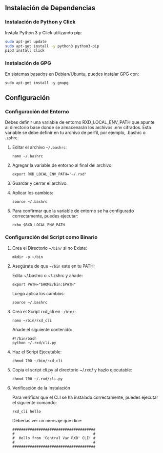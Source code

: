 
## Instalación de Dependencias

### Instalación de Python y Click

Instala Python 3 y Click utilizando pip:

```bash
sudo apt-get update
sudo apt-get install -y python3 python3-pip
pip3 install click
```

### Instalación de GPG
En sistemas basados en Debian/Ubuntu, puedes instalar GPG con:

```
sudo apt-get install -y gnupg
```

## Configuración

### Configuración del Entorno

Debes definir una variable de entorno RXD_LOCAL_ENV_PATH que apunte al directorio base donde se almacenarán los archivos .env cifrados. Esta variable se debe definir en tu archivo de perfil, por ejemplo, .bashrc o .zshrc.

1. Editar el archivo `~/.bashrc`:

    ```
    nano ~/.bashrc
    ```

2. Agregar la variable de entorno al final del archivo:

    ```
    export RXD_LOCAL_ENV_PATH='~/.rxd'
    ```


3. Guardar y cerrar el archivo.


4. Aplicar los cambios:

    ```
    source ~/.bashrc
    ```


5. Para confirmar que la variable de entorno se ha configurado correctamente, puedes ejecutar:

    ```
    echo $RXD_LOCAL_ENV_PATH
    ```


### Configuración del Script como Binario

1. Crea el Directorio `~/bin/` si no Existe:

    ```
    mkdir -p ~/bin
    ```

2. Asegúrate de que `~/bin` esté en tu PATH:

    Edita ~/.bashrc o ~/.zshrc y añade:

    ```
    export PATH="$HOME/bin:$PATH"
    ```

    Luego aplica los cambios:

    ```
    source ~/.bashrc
    ```

3. Crea el Script rxd_cli en `~/bin/`:

    ```
    nano ~/bin/rxd_cli
    ```

    Añade el siguiente contenido:

    ```
    #!/bin/bash
    python ~/.rxd/cli.py
    ```


4. Haz el Script Ejecutable:

    ```
    chmod 700 ~/bin/rxd_cli
    ```


5. Copia el script cli.py al directorio ~/.rxd/ y hazlo ejecutable:

    ```
    chmod 700 ~/.rxd/cli.py
    ```


6.  Verificación de la Instalación

    Para verificar que el CLI se ha instalado correctamente, puedes ejecutar el siguiente comando:

    ```bash
    rxd_cli hello
    ```

    Deberías ver un mensaje que dice:

    ```
    ######################################
    #                                    #
    #  Hello from 'Central Var RXD' CLI! #
    #                                    #
    ######################################
    ```
